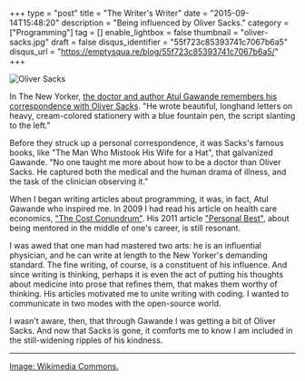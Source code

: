 +++
type = "post"
title = "The Writer's Writer"
date = "2015-09-14T15:48:20"
description = "Being influenced by Oliver Sacks."
category = ["Programming"]
tag = []
enable_lightbox = false
thumbnail = "oliver-sacks.jpg"
draft = false
disqus_identifier = "55f723c85393741c7067b6a5"
disqus_url = "https://emptysqua.re/blog/55f723c85393741c7067b6a5/"
+++

<p><img style="display:block; margin-left:auto; margin-right:auto;" src="oliver-sacks.jpg" alt="Oliver Sacks" title="Oliver Sacks" /></p>
<p>In The New Yorker, <a href="http://www.newyorker.com/magazine/2015/09/14/oliver-sacks">the doctor and author Atul Gawande remembers his correspondence with Oliver Sacks</a>. "He wrote beautiful, longhand letters on heavy, cream-colored stationery with a blue fountain pen, the script slanting to the left."</p>
<p>Before they struck up a personal correspondence, it was Sacks's famous books, like "The Man Who Mistook His Wife for a Hat", that galvanized Gawande. "No one taught me more about how to be a doctor than Oliver Sacks. He captured both the medical and the human drama of illness, and the task of the clinician observing it."</p>
<p>When I began writing articles about programming, it was, in fact, Atul Gawande who inspired me. In 2009 I had read his article on health care economics, <a href="http://www.newyorker.com/magazine/2009/06/01/the-cost-conundrum">"The Cost Conundrum"</a>. His 2011 article <a href="http://www.newyorker.com/magazine/2011/10/03/personal-best">"Personal Best"</a>, about being mentored in the middle of one's career, is still resonant.</p>
<p>I was awed that one man had mastered two arts: he is an influential physician, and he can write at length to the New Yorker's demanding standard. The fine writing, of course, is a constituent of his influence. And since writing is thinking, perhaps it is even the act of putting his thoughts about medicine into prose that refines them, that makes them worthy of thinking. His articles motivated me to unite writing with coding. I wanted to communicate in two modes with the open-source world.</p>
<p>I wasn't aware, then, that through Gawande I was getting a bit of Oliver Sacks. And now that Sacks is gone, it comforts me to know I am included in the still-widening ripples of his kindness.</p>
<hr />
<p><span style="color:gray"><a href="https://commons.wikimedia.org/wiki/File:Oliversacks.jpg">Image: Wikimedia Commons.</a></span></p>
